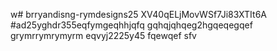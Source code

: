 w# brryandisng-rymdesigns25
XV40qELjMovWSf7Ji83XTIt6A
#ad25yghdr355eqfymgeqhhjqfq
gqhqjqhqeg2hgqeqegqef
grymrrymrymyrm
eqvyj2225y45
fqewqef
sfv
